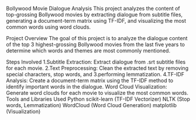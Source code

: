 Bollywood Movie Dialogue Analysis
This project analyzes the content of top-grossing Bollywood movies by extracting dialogue from subtitle files, generating a document-term matrix using TF-IDF, and visualizing the most common words using word clouds.

Project Overview
The goal of this project is to analyze the dialogue content of the top 3 highest-grossing Bollywood movies from the last five years to determine which words and themes are most commonly mentioned.

Steps Involved
1.Subtitle Extraction: Extract dialogue from .srt subtitle files for each movie.
2.Text Preprocessing: Clean the extracted text by removing special characters, stop words, and 3.performing lemmatization.
4.TF-IDF Analysis: Create a document-term matrix using the TF-IDF method to identify important words in the dialogue.
Word Cloud Visualization: Generate word clouds for each movie to visualize the most common words.
Tools and Libraries Used
Python
scikit-learn (TF-IDF Vectorizer)
NLTK (Stop words, Lemmatization)
WordCloud (Word Cloud Generation)
matplotlib (Visualization)
